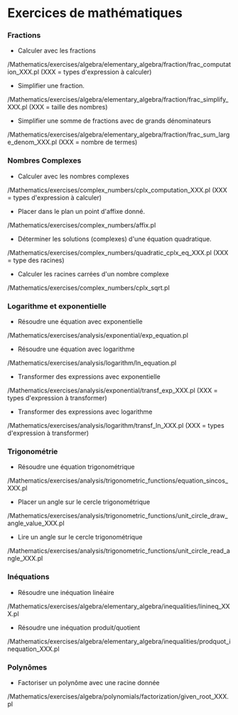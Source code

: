 # Exercices de mathématiques


### Fractions

* Calculer avec les fractions

/Mathematics/exercises/algebra/elementary_algebra/fraction/frac_computation_XXX.pl (XXX = types d'expression à calculer)

* Simplifier une fraction.

/Mathematics/exercises/algebra/elementary_algebra/fraction/frac_simplify_XXX.pl (XXX = taille des nombres)

* Simplifier une somme de fractions avec de grands dénominateurs

/Mathematics/exercises/algebra/elementary_algebra/fraction/frac_sum_large_denom_XXX.pl (XXX = nombre de termes)

### Nombres Complexes

* Calculer avec les nombres complexes

/Mathematics/exercises/complex_numbers/cplx_computation_XXX.pl (XXX = types d'expression à calculer)

* Placer dans le plan un point d'affixe donné.

/Mathematics/exercises/complex_numbers/affix.pl

* Déterminer les solutions (complexes) d'une équation quadratique.

/Mathematics/exercises/complex_numbers/quadratic_cplx_eq_XXX.pl (XXX = type des racines)

* Calculer les racines carrées d'un nombre complexe

/Mathematics/exercises/complex_numbers/cplx_sqrt.pl

### Logarithme et exponentielle

* Résoudre une équation avec exponentielle

/Mathematics/exercises/analysis/exponential/exp_equation.pl

* Résoudre une équation avec logarithme

/Mathematics/exercises/analysis/logarithm/ln_equation.pl

* Transformer des expressions avec exponentielle

/Mathematics/exercises/analysis/exponential/transf_exp_XXX.pl (XXX = types d'expression à transformer)

* Transformer des expressions avec logarithme

/Mathematics/exercises/analysis/logarithm/transf_ln_XXX.pl (XXX = types d'expression à transformer)

### Trigonométrie

* Résoudre une équation trigonométrique

/Mathematics/exercises/analysis/trigonometric_functions/equation_sincos_XXX.pl

* Placer un angle sur le cercle trigonométrique

/Mathematics/exercises/analysis/trigonometric_functions/unit_circle_draw_angle_value_XXX.pl

* Lire un angle sur le cercle trigonométrique

/Mathematics/exercises/analysis/trigonometric_functions/unit_circle_read_angle_XXX.pl

### Inéquations

* Résoudre une inéquation linéaire

/Mathematics/exercises/algebra/elementary_algebra/inequalities/linineq_XXX.pl

* Résoudre une inéquation produit/quotient

/Mathematics/exercises/algebra/elementary_algebra/inequalities/prodquot_inequation_XXX.pl

### Polynômes

* Factoriser un polynôme avec une racine donnée

/Mathematics/exercises/algebra/polynomials/factorization/given_root_XXX.pl



